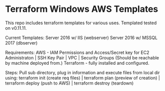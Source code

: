 # Terraform Windows AWS Templates
This repo includes terraform templates for various uses.
Templated tested on v0.11.11.

Current Templates:
Server 2016 w/ IIS (webserver)
Server 2016 w/ MSSQL 2017 (dbserver)

Requirements:
AWS - IAM Permissions and Access/Secret key for EC2 Administraton | SSH Key Pair | VPC | Security Groups (Should be reachable by machine deployed from.)
Terraform - fully installed and configured.

Steps:
Pull sub directory, plug in information and execute files from local dir using: terraform init (create req files) | terraform plan (preview of creation) | terraform deploy (push to AWS) | terraform destroy (teardown)
